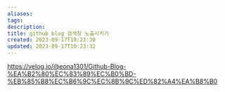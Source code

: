 ```yaml
---
aliases: 
tags: 
description:
title: github blog 검색창 노출시키기
created: 2023-09-17T10:23:30
updated: 2023-09-17T10:23:32
---
```

<https://velog.io/@eona1301/Github-Blog-%EA%B2%80%EC%83%89%EC%B0%BD-%EB%85%B8%EC%B6%9C%EC%8B%9C%ED%82%A4%EA%B8%B0>
